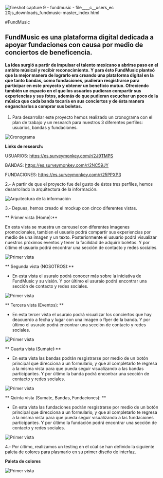 ![fireshot capture 9 - fundmusic - file____c__users_ec 20js_downloads_fundmusic-master_index html](https://user-images.githubusercontent.com/32858124/38584396-cb87c602-3cdb-11e8-9489-1055fa78c59e.png)



#FundMusic

## FundMusic es una plataforma digital dedicada a apoyar fundaciones con causa por medio de conciertos de beneficencia.

#### La idea surgió a partir de impulsar el talento mexicano a abrirse paso en el ambito músical y recibir reconocimiento. Y para ésto FundMusic planteó que la mejor manera de lograrlo era creando una plataforma digital en la que tanto bandas, como fundaciones, pudieran resgistrarse para participar en este proyecto y obtener un beneficio mutuo. Ofreciendo también un espacio en el que los usuarios pudieran compartir sus experiencias y sus fotos, además de que pudieran escuchar un poco de la música que cada banda tocaría en sus conciertos y de ésta manera engancharlos a comprar sus boletos.


1. Para desarrollar este proyecto hemos realizado un cronograma con el plan de trabajo y un research para nuestros 3 diferentes perfiles: usuarios, bandas y fundaciones.

![Cronograma](assets/img/cronograma.jpg)

**Links de research:**

USUARIOS:
https://es.surveymonkey.com/r/2J9TMPS

BANDAS:
https://es.surveymonkey.com/r/2NC59JY

FUNDACIONES:
https://es.surveymonkey.com/r/25PPXP3


2.- A partir de que el proyecto fue del gusto de éstos tres perfiles, hemos desarrollado la arquitectura de la información.

![Arquitectura de la información](assets/img/arquitectura.png)

3.- Depues, hemos creado el mockup con cinco diferentes vistas.

** Primer vista (Home):**

En esta vista se muestra un carousel con diferentes imagenes promocionales, tambien el usuario podrá compartir sus experiencias por medio de una imagen y un texto. Posteriormente el usuario podrá visualizar nuestros próximos eventos y tener la facilidad de adquirir boletos.
Y por último el usuario podrá encontrar una sección de contacto y redes sociales.

![Primer vista](assets/img/vista1.png)

** Segunda vista (NOSOTROS):**

* En esta vista el usuraio podrá conocer más sobre la iniciativa de FundMusic y su visión.
Y por último el usuraio podrá encontrar una sección de contacto y redes sociales.

![Primer vista](assets/img/vista2.png)

** Tercera vista (Eventos): **

* En esta tercer vista el usuraio podrá visualizar los conciertos que hay deacuerdo a fecha y lugar con una imagen o flyer de la banda.
Y por último el usuraio podrá encontrar una sección de contacto y redes sociales.

![Primer vista](assets/img/vista3.png)

** Cuarta vista (Sumate):**

* En esta vista las bandas podrán resgistrarse por medio de un botón principal que direcciona a un formulario, y que al completarlo te regresa a la misma vista para que pueda seguir visualizando a las bandas participantes.
Y por último la banda podrá encontrar una sección de contacto y redes sociales.


![Primer vista](assets/img/vista4.png)

** Quinta vista (Sumate, Bandas, Fundaciones): **

* En esta vista las fundaciones podrán resgistrarse por medio de un botón principal que direcciona a un formulario, y que al completarlo te regresa a la misma vista para que pueda seguir visualizando a las fundaciones participantes.
Y por último la fundación podrá encontrar una sección de contacto y redes sociales.

![Primer vista](assets/img/vista5.png)


4.- Por último, realizamos un testing en el cúal se han definido la siguiente paleta de colores para plasmarlo en su primer diseño de interfaz.


**Paleta de colores**

![Primer vista](assets/img/paleta.jpg)

